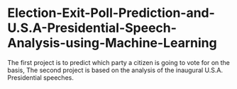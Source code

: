 # Election-Exit-Poll-Prediction-and-U.S.A-Presidential-Speech-Analysis-using-Machine-Learning
The first project is to predict which party a citizen is going to vote for on the basis, The second project is based on the analysis of the inaugural U.S.A. Presidential speeches.
